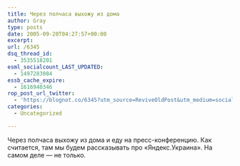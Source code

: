 ```yaml
---
title: Через полчаса выхожу из дома
author: Gray
type: posts
date: 2005-09-20T04:27:57+00:00
excerpt:
url: /6345
dsq_thread_id:
  - 3535518201
esml_socialcount_LAST_UPDATED:
  - 1497283084
essb_cache_expire:
  - 1616940346
rop_post_url_twitter:
  - 'https://blognot.co/6345?utm_source=ReviveOldPost&utm_medium=social&utm_campaign=ReviveOldPost'
categories:
  - Uncategorized

---
```








Через полчаса выхожу из дома и еду на пресс-конференцию. Как считается, там мы будем рассказывать про &#171;Яндекс.Украина&#187;. На самом деле &#8212; не только.